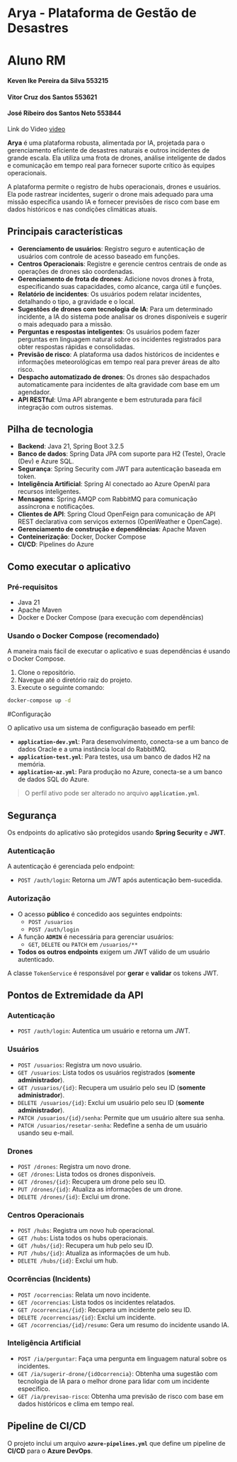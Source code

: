 # Arya - Plataforma de Gestão de Desastres

# Aluno	RM

#### Keven Ike Pereira da Silva	553215

#### Vitor Cruz dos Santos  553621

#### José Ribeiro dos Santos Neto 553844


Link do Video [video](https://youtu.be/8YhITEJctlA)

**Arya** é uma plataforma robusta, alimentada por IA, projetada para o gerenciamento eficiente de desastres naturais e outros incidentes de grande escala. Ela utiliza uma frota de drones, análise inteligente de dados e comunicação em tempo real para fornecer suporte crítico às equipes operacionais.

A plataforma permite o registro de hubs operacionais, drones e usuários. Ela pode rastrear incidentes, sugerir o drone mais adequado para uma missão específica usando IA e fornecer previsões de risco com base em dados históricos e nas condições climáticas atuais.

## Principais características

- **Gerenciamento de usuários**: Registro seguro e autenticação de usuários com controle de acesso baseado em funções.
- **Centros Operacionais**: Registre e gerencie centros centrais de onde as operações de drones são coordenadas.
- **Gerenciamento de frota de drones**: Adicione novos drones à frota, especificando suas capacidades, como alcance, carga útil e funções.
- **Relatório de incidentes**: Os usuários podem relatar incidentes, detalhando o tipo, a gravidade e o local.
- **Sugestões de drones com tecnologia de IA**: Para um determinado incidente, a IA do sistema pode analisar os drones disponíveis e sugerir o mais adequado para a missão.
- **Perguntas e respostas inteligentes**: Os usuários podem fazer perguntas em linguagem natural sobre os incidentes registrados para obter respostas rápidas e consolidadas.
- **Previsão de risco**: A plataforma usa dados históricos de incidentes e informações meteorológicas em tempo real para prever áreas de alto risco.
- **Despacho automatizado de drones**: Os drones são despachados automaticamente para incidentes de alta gravidade com base em um agendador.
- **API RESTful**: Uma API abrangente e bem estruturada para fácil integração com outros sistemas.

## Pilha de tecnologia

- **Backend**: Java 21, Spring Boot 3.2.5
- **Banco de dados**: Spring Data JPA com suporte para H2 (Teste), Oracle (Dev) e Azure SQL.
- **Segurança**: Spring Security com JWT para autenticação baseada em token.
- **Inteligência Artificial**: Spring AI conectado ao Azure OpenAI para recursos inteligentes.
- **Mensagens**: Spring AMQP com RabbitMQ para comunicação assíncrona e notificações.
- **Clientes de API**: Spring Cloud OpenFeign para comunicação de API REST declarativa com serviços externos (OpenWeather e OpenCage).
- **Gerenciamento de construção e dependências**: Apache Maven
- **Conteinerização**: Docker, Docker Compose
- **CI/CD**: Pipelines do Azure

## Como executar o aplicativo

### Pré-requisitos

- Java 21
- Apache Maven
- Docker e Docker Compose (para execução com dependências)

### Usando o Docker Compose (recomendado)

A maneira mais fácil de executar o aplicativo e suas dependências é usando o Docker Compose.

1. Clone o repositório.
2. Navegue até o diretório raiz do projeto.
3. Execute o seguinte comando:

```bash
docker-compose up -d
````
 #Configuração

O aplicativo usa um sistema de configuração baseado em perfil:

- **`application-dev.yml`**: Para desenvolvimento, conecta-se a um banco de dados Oracle e a uma instância local do RabbitMQ.
- **`application-test.yml`**: Para testes, usa um banco de dados H2 na memória.
- **`application-az.yml`**: Para produção no Azure, conecta-se a um banco de dados SQL do Azure.

> O perfil ativo pode ser alterado no arquivo **`application.yml`**.


## Segurança

Os endpoints do aplicativo são protegidos usando **Spring Security** e **JWT**.

### Autenticação

A autenticação é gerenciada pelo endpoint:

- `POST /auth/login`: Retorna um JWT após autenticação bem-sucedida.

### Autorização

- O acesso **público** é concedido aos seguintes endpoints:
  - `POST /usuarios`
  - `POST /auth/login`
- A função **`ADMIN`** é necessária para gerenciar usuários:
  - `GET`, `DELETE` ou `PATCH` em `/usuarios/**`
- **Todos os outros endpoints** exigem um JWT válido de um usuário autenticado.

A classe `TokenService` é responsável por **gerar** e **validar** os tokens JWT.

## Pontos de Extremidade da API

### Autenticação

- `POST /auth/login`: Autentica um usuário e retorna um JWT.

### Usuários

- `POST /usuarios`: Registra um novo usuário.
- `GET /usuarios`: Lista todos os usuários registrados (**somente administrador**).
- `GET /usuarios/{id}`: Recupera um usuário pelo seu ID (**somente administrador**).
- `DELETE /usuarios/{id}`: Exclui um usuário pelo seu ID (**somente administrador**).
- `PATCH /usuarios/{id}/senha`: Permite que um usuário altere sua senha.
- `PATCH /usuarios/resetar-senha`: Redefine a senha de um usuário usando seu e-mail.

### Drones

- `POST /drones`: Registra um novo drone.
- `GET /drones`: Lista todos os drones disponíveis.
- `GET /drones/{id}`: Recupera um drone pelo seu ID.
- `PUT /drones/{id}`: Atualiza as informações de um drone.
- `DELETE /drones/{id}`: Exclui um drone.

### Centros Operacionais

- `POST /hubs`: Registra um novo hub operacional.
- `GET /hubs`: Lista todos os hubs operacionais.
- `GET /hubs/{id}`: Recupera um hub pelo seu ID.
- `PUT /hubs/{id}`: Atualiza as informações de um hub.
- `DELETE /hubs/{id}`: Exclui um hub.

### Ocorrências (Incidents)

- `POST /ocorrencias`: Relata um novo incidente.
- `GET /ocorrencias`: Lista todos os incidentes relatados.
- `GET /ocorrencias/{id}`: Recupera um incidente pelo seu ID.
- `DELETE /ocorrencias/{id}`: Exclui um incidente.
- `GET /ocorrencias/{id}/resumo`: Gera um resumo do incidente usando IA.

### Inteligência Artificial

- `POST /ia/perguntar`: Faça uma pergunta em linguagem natural sobre os incidentes.
- `GET /ia/sugerir-drone/{idOcorrencia}`: Obtenha uma sugestão com tecnologia de IA para o melhor drone para lidar com um incidente específico.
- `GET /ia/previsao-risco`: Obtenha uma previsão de risco com base em dados históricos e clima em tempo real.


## Pipeline de CI/CD

O projeto inclui um arquivo **`azure-pipelines.yml`** que define um pipeline de **CI/CD** para o **Azure DevOps**.
